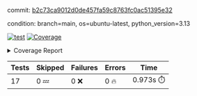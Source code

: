 commit: [b2c73ca9012d0de457fa59c8763fc0ac51395e32](https://github.com/rcmdnk/conf-finder/tree/b2c73ca9012d0de457fa59c8763fc0ac51395e32)

condition: branch=main, os=ubuntu-latest, python_version=3.13

[![test](https://github.com/rcmdnk/conf-finder/actions/workflows/test.yml/badge.svg)](https://github.com/rcmdnk/conf-finder/actions/runs/16827901617)
<a href="https://github.com/rcmdnk/conf-finder/blob/b2c73ca9012d0de457fa59c8763fc0ac51395e32/README.md"><img alt="Coverage" src="https://img.shields.io/badge/Coverage-83%25-green.svg" /></a><details><summary>Coverage Report </summary><table><tr><th>File</th><th>Stmts</th><th>Miss</th><th>Cover</th><th>Missing</th></tr><tbody><tr><td colspan="5"><b>src/conf_finder</b></td></tr><tr><td>&nbsp; &nbsp;<a href="https://github.com/rcmdnk/conf-finder/blob/b2c73ca9012d0de457fa59c8763fc0ac51395e32/src/conf_finder/__init__.py">\_\_init\_\_.py</a></td><td>8</td><td>2</td><td>75%</td><td><a href="https://github.com/rcmdnk/conf-finder/blob/b2c73ca9012d0de457fa59c8763fc0ac51395e32/src/conf_finder/__init__.py#L11-L12">11&ndash;12</a></td></tr><tr><td>&nbsp; &nbsp;<a href="https://github.com/rcmdnk/conf-finder/blob/b2c73ca9012d0de457fa59c8763fc0ac51395e32/src/conf_finder/conf_finder.py">conf_finder.py</a></td><td>167</td><td>28</td><td>83%</td><td><a href="https://github.com/rcmdnk/conf-finder/blob/b2c73ca9012d0de457fa59c8763fc0ac51395e32/src/conf_finder/conf_finder.py#L62-L63">62&ndash;63</a>, <a href="https://github.com/rcmdnk/conf-finder/blob/b2c73ca9012d0de457fa59c8763fc0ac51395e32/src/conf_finder/conf_finder.py#L86-L90">86&ndash;90</a>, <a href="https://github.com/rcmdnk/conf-finder/blob/b2c73ca9012d0de457fa59c8763fc0ac51395e32/src/conf_finder/conf_finder.py#L99-L100">99&ndash;100</a>, <a href="https://github.com/rcmdnk/conf-finder/blob/b2c73ca9012d0de457fa59c8763fc0ac51395e32/src/conf_finder/conf_finder.py#L105-L106">105&ndash;106</a>, <a href="https://github.com/rcmdnk/conf-finder/blob/b2c73ca9012d0de457fa59c8763fc0ac51395e32/src/conf_finder/conf_finder.py#L150">150</a>, <a href="https://github.com/rcmdnk/conf-finder/blob/b2c73ca9012d0de457fa59c8763fc0ac51395e32/src/conf_finder/conf_finder.py#L169-L174">169&ndash;174</a>, <a href="https://github.com/rcmdnk/conf-finder/blob/b2c73ca9012d0de457fa59c8763fc0ac51395e32/src/conf_finder/conf_finder.py#L195">195</a>, <a href="https://github.com/rcmdnk/conf-finder/blob/b2c73ca9012d0de457fa59c8763fc0ac51395e32/src/conf_finder/conf_finder.py#L200">200</a>, <a href="https://github.com/rcmdnk/conf-finder/blob/b2c73ca9012d0de457fa59c8763fc0ac51395e32/src/conf_finder/conf_finder.py#L228">228</a>, <a href="https://github.com/rcmdnk/conf-finder/blob/b2c73ca9012d0de457fa59c8763fc0ac51395e32/src/conf_finder/conf_finder.py#L246">246</a>, <a href="https://github.com/rcmdnk/conf-finder/blob/b2c73ca9012d0de457fa59c8763fc0ac51395e32/src/conf_finder/conf_finder.py#L289-L290">289&ndash;290</a>, <a href="https://github.com/rcmdnk/conf-finder/blob/b2c73ca9012d0de457fa59c8763fc0ac51395e32/src/conf_finder/conf_finder.py#L320-L321">320&ndash;321</a>, <a href="https://github.com/rcmdnk/conf-finder/blob/b2c73ca9012d0de457fa59c8763fc0ac51395e32/src/conf_finder/conf_finder.py#L325">325</a>, <a href="https://github.com/rcmdnk/conf-finder/blob/b2c73ca9012d0de457fa59c8763fc0ac51395e32/src/conf_finder/conf_finder.py#L333">333</a></td></tr><tr><td><b>TOTAL</b></td><td><b>177</b></td><td><b>30</b></td><td><b>83%</b></td><td>&nbsp;</td></tr></tbody></table></details>

| Tests | Skipped | Failures | Errors | Time |
| ----- | ------- | -------- | -------- | ------------------ |
| 17 | 0 :zzz: | 0 :x: | 0 :fire: | 0.973s :stopwatch: |

